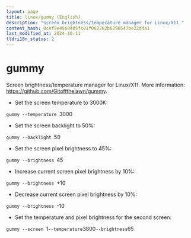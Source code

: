 ```yaml
---
layout: page
title: linux/gummy (English)
description: "Screen brightness/temperature manager for Linux/X11."
content_hash: 0cef9e4560405fc01f062282b6296547be22dda1
last_modified_at: 2024-10-11
tldri18n_status: 2
---
```

# gummy

Screen brightness/temperature manager for Linux/X11.
More information: <https://github.com/Gitoffthelawn/gummy>.

- Set the screen temperature to 3000K:

`gummy --temperature `<span class="tldr-var badge badge-pill bg-dark-lm bg-white-dm text-white-lm text-dark-dm font-weight-bold">3000</span>

- Set the screen backlight to 50%:

`gummy --backlight `<span class="tldr-var badge badge-pill bg-dark-lm bg-white-dm text-white-lm text-dark-dm font-weight-bold">50</span>

- Set the screen pixel brightness to 45%:

`gummy --brightness `<span class="tldr-var badge badge-pill bg-dark-lm bg-white-dm text-white-lm text-dark-dm font-weight-bold">45</span>

- Increase current screen pixel brightness by 10%:

`gummy --brightness `<span class="tldr-var badge badge-pill bg-dark-lm bg-white-dm text-white-lm text-dark-dm font-weight-bold">+10</span>

- Decrease current screen pixel brightness by 10%:

`gummy --brightness `<span class="tldr-var badge badge-pill bg-dark-lm bg-white-dm text-white-lm text-dark-dm font-weight-bold">-10</span>

- Set the temperature and pixel brightness for the second screen:

`gummy --screen `<span class="tldr-var badge badge-pill bg-dark-lm bg-white-dm text-white-lm text-dark-dm font-weight-bold">1</span>` --temperature `<span class="tldr-var badge badge-pill bg-dark-lm bg-white-dm text-white-lm text-dark-dm font-weight-bold">3800</span>` --brightness `<span class="tldr-var badge badge-pill bg-dark-lm bg-white-dm text-white-lm text-dark-dm font-weight-bold">65</span>
